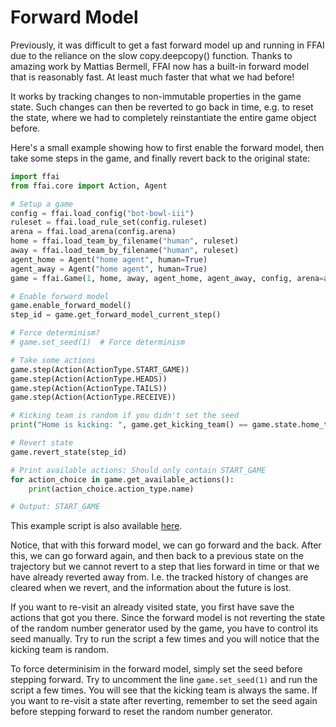 # Forward Model
Previously, it was difficult to get a fast forward model up and running in FFAI due to the reliance on the slow copy.deepcopy() function. Thanks to amazing work by Mattias Bermell, FFAI now has a built-in forward model that is reasonably fast. At least much faster that what we had before!

It works by tracking changes to non-immutable properties in the game state. Such changes can then be reverted to go back in time, e.g. to reset the state, where we had to completely reinstantiate the entire game object before.

Here's a small example showing how to first enable the forward model, then take some steps in the game, and finally revert back to the original state: 

```python
import ffai
from ffai.core import Action, Agent

# Setup a game
config = ffai.load_config("bot-bowl-iii")
ruleset = ffai.load_rule_set(config.ruleset)
arena = ffai.load_arena(config.arena)
home = ffai.load_team_by_filename("human", ruleset)
away = ffai.load_team_by_filename("human", ruleset)
agent_home = Agent("home agent", human=True)
agent_away = Agent("home agent", human=True)
game = ffai.Game(1, home, away, agent_home, agent_away, config, arena=arena, ruleset=ruleset)

# Enable forward model
game.enable_forward_model()
step_id = game.get_forward_model_current_step()

# Force determinism?
# game.set_seed(1)  # Force determinism

# Take some actions
game.step(Action(ActionType.START_GAME))
game.step(Action(ActionType.HEADS))
game.step(Action(ActionType.TAILS))
game.step(Action(ActionType.RECEIVE))

# Kicking team is random if you didn't set the seed
print("Home is kicking: ", game.get_kicking_team() == game.state.home_team)

# Revert state
game.revert_state(step_id)

# Print available actions: Should only contain START_GAME
for action_choice in game.get_available_actions():
    print(action_choice.action_type.name)

# Output: START_GAME
```

This example script is also available [here](../examples/forward_model_example.py).

Notice, that with this forward model, we can go forward and the back. After this, we can go forward again, and then back to a previous state on the trajectory but we cannot revert to a step that lies forward in time or that we have already reverted away from. I.e. the tracked history of changes are cleared when we revert, and the information about the future is lost. 

If you want to re-visit an already visited state, you first have save the actions that got you there. Since the forward model is not reverting the state of the random number generator used by the game, you have to control its seed manually. Try to run the script a few times and you will notice that the kicking team is random. 

To force determinisim in the forward model, simply set the seed before stepping forward. Try to uncomment the line ```game.set_seed(1)``` and run the script a few times. You will see that the kicking team is always the same. If you want to re-visit a state after reverting, remember to set the seed again before stepping forward to reset the random number generator.
